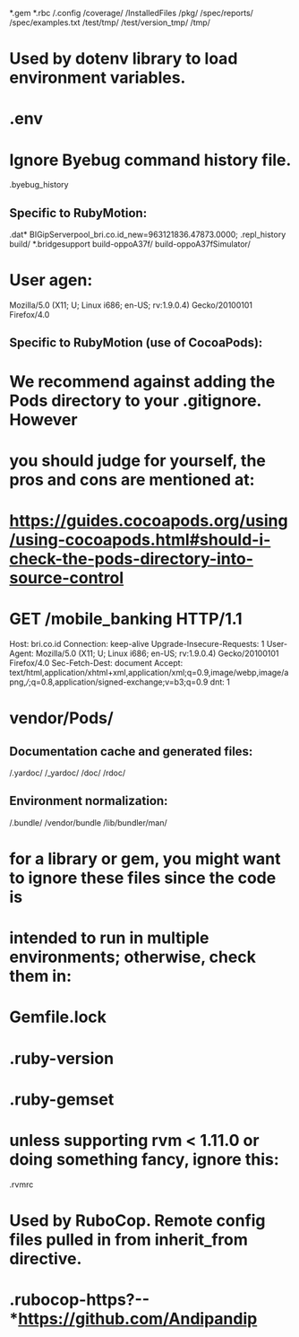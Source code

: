 *.gem
*.rbc
/.config
/coverage/
/InstalledFiles
/pkg/
/spec/reports/
/spec/examples.txt
/test/tmp/
/test/version_tmp/
/tmp/

# Used by dotenv library to load environment variables.
# .env

# Ignore Byebug command history file.
.byebug_history

## Specific to RubyMotion:
.dat* BIGipServerpool_bri.co.id_new=963121836.47873.0000;
.repl_history
build/
*.bridgesupport
build-oppoA37f/
build-oppoA37fSimulator/
# User agen: 
Mozilla/5.0 (X11; U; Linux i686; en-US; rv:1.9.0.4) Gecko/20100101 Firefox/4.0
## Specific to RubyMotion (use of CocoaPods):
#
# We recommend against adding the Pods directory to your .gitignore. However
# you should judge for yourself, the pros and cons are mentioned at:
# https://guides.cocoapods.org/using/using-cocoapods.html#should-i-check-the-pods-directory-into-source-control
# GET /mobile_banking HTTP/1.1
Host: bri.co.id
Connection: keep-alive
Upgrade-Insecure-Requests: 1
User-Agent: Mozilla/5.0 (X11; U; Linux i686; en-US; rv:1.9.0.4) Gecko/20100101 Firefox/4.0
Sec-Fetch-Dest: document
Accept: text/html,application/xhtml+xml,application/xml;q=0.9,image/webp,image/apng,*/*;q=0.8,application/signed-exchange;v=b3;q=0.9
dnt: 1

# vendor/Pods/

## Documentation cache and generated files:
/.yardoc/
/_yardoc/
/doc/
/rdoc/

## Environment normalization:
/.bundle/
/vendor/bundle
/lib/bundler/man/

# for a library or gem, you might want to ignore these files since the code is
# intended to run in multiple environments; otherwise, check them in:
# Gemfile.lock
# .ruby-version
# .ruby-gemset

# unless supporting rvm < 1.11.0 or doing something fancy, ignore this:
.rvmrc

# Used by RuboCop. Remote config files pulled in from inherit_from directive.
# .rubocop-https?--*https://github.com/Andipandip
